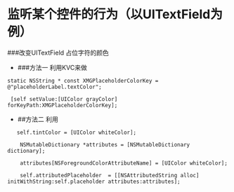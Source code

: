 # 监听某个控件的行为（以UITextField为例）

###改变UITextField 占位字符的颜色
- ###方法一 利用KVC来做
```objc
static NSString * const XMGPlaceholderColorKey = @"placeholderLabel.textColor";

 [self setValue:[UIColor grayColor] forKeyPath:XMGPlaceholderColorKey];
```

- ##方法二 利用
```objc
   self.tintColor = [UIColor whiteColor];
    
    NSMutableDictionary *attributes = [NSMutableDictionary dictionary];
    
    attributes[NSForegroundColorAttributeName] = [UIColor whiteColor];
    
    self.attributedPlaceholder  = [[NSAttributedString alloc] initWithString:self.placeholder attributes:attributes];
```